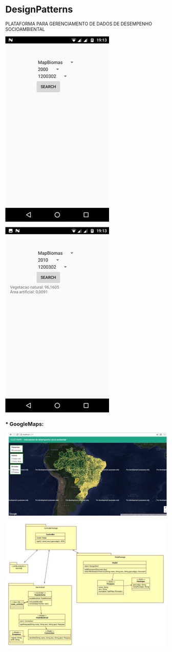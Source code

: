 # DesignPatterns

PLATAFORMA PARA GERENCIAMENTO DE DADOS DE DESEMPENHO SOCIOAMBIENTAL

![selection](https://github.com/VictorAndreoti/DesignPatterns/blob/master/selection.jpg)            

![result](https://github.com/VictorAndreoti/DesignPatterns/blob/master/result.jpg)                       


### * **GoogleMaps:**
![map](https://github.com/VictorAndreoti/DesignPatterns/blob/master/map.jpg)

![diagram](https://github.com/VictorAndreoti/DesignPatterns/blob/master/padroes_de_projeto.jpg)


